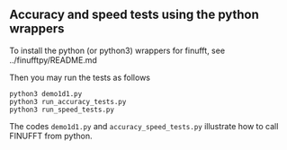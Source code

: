 ## Accuracy and speed tests using the python wrappers

To install the python (or python3) wrappers for finufft, see ../finufftpy/README.md

Then you may run the tests as follows

```
python3 demo1d1.py
python3 run_accuracy_tests.py
python3 run_speed_tests.py
```

The codes `demo1d1.py` and `accuracy_speed_tests.py` illustrate how to call
FINUFFT from python.
